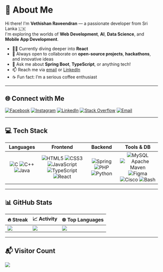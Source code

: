 # 💫 About Me
Hi there! I'm **Vethishan Raveendran** — a passionate developer from Sri Lanka 🇱🇰  
I'm exploring the worlds of **Web Development**, **AI**, **Data Science**, and **Mobile App Development**.

- 👨‍💻 Currently diving deeper into **React**
- 🤝 Always open to collaborate on **open-source projects**, **hackathons**, and innovative ideas
- 💬 Ask me about **Spring Boot**, **TypeScript**, or anything tech!
- 📫 Reach me via [email](mailto:vethishan96@gmail.com) or [LinkedIn](https://www.linkedin.com/in/vethishan-raveendran)
- ☕ Fun fact: I’m a serious coffee enthusiast

---

## 🌐 Connect with Me
[![Facebook](https://img.shields.io/badge/Facebook-%231877F2.svg?logo=Facebook&logoColor=white)](https://web.facebook.com/vethishan99)
[![Instagram](https://img.shields.io/badge/Instagram-%23E4405F.svg?logo=Instagram&logoColor=white)](https://instagram.com/vethishan)
[![LinkedIn](https://img.shields.io/badge/LinkedIn-%230077B5.svg?logo=linkedin&logoColor=white)](https://www.linkedin.com/in/vethishan-raveendran-39b418202/)
[![Stack Overflow](https://img.shields.io/badge/-Stackoverflow-FE7A16?logo=stack-overflow&logoColor=white)](https://stackoverflow.com/users/30009205/vethishan-raveendran)
[![Email](https://img.shields.io/badge/Email-D14836?logo=gmail&logoColor=white)](mailto:vethishan96@gmail.com)

---

## 💻 Tech Stack
Languages | Frontend | Backend | Tools & DB
:--: | :--: | :--: | :--:
![C](https://img.shields.io/badge/c-%2300599C.svg?style=for-the-badge&logo=c&logoColor=white) ![C++](https://img.shields.io/badge/c++-%2300599C.svg?style=for-the-badge&logo=c%2B%2B&logoColor=white) ![Java](https://img.shields.io/badge/java-%23ED8B00.svg?style=for-the-badge&logo=openjdk&logoColor=white) | ![HTML5](https://img.shields.io/badge/html5-%23E34F26.svg?style=for-the-badge&logo=html5&logoColor=white) ![CSS3](https://img.shields.io/badge/css3-%231572B6.svg?style=for-the-badge&logo=css3&logoColor=white) ![JavaScript](https://img.shields.io/badge/javascript-%23323330.svg?style=for-the-badge&logo=javascript&logoColor=%23F7DF1E) ![TypeScript](https://img.shields.io/badge/typescript-%23007ACC.svg?style=for-the-badge&logo=typescript&logoColor=white) ![React](https://img.shields.io/badge/react-%2320232a.svg?style=for-the-badge&logo=react&logoColor=%2361DAFB) | ![Spring](https://img.shields.io/badge/spring-%236DB33F.svg?style=for-the-badge&logo=spring&logoColor=white) ![PHP](https://img.shields.io/badge/php-%23777BB4.svg?style=for-the-badge&logo=php&logoColor=white) ![Python](https://img.shields.io/badge/python-3670A0?style=for-the-badge&logo=python&logoColor=ffdd54) | ![MySQL](https://img.shields.io/badge/mysql-4479A1.svg?style=for-the-badge&logo=mysql&logoColor=white) ![Apache Maven](https://img.shields.io/badge/Apache%20Maven-C71A36?style=for-the-badge&logo=Apache%20Maven&logoColor=white) ![Figma](https://img.shields.io/badge/figma-%23F24E1E.svg?style=for-the-badge&logo=figma&logoColor=white) ![Cisco](https://img.shields.io/badge/cisco-%23049fd9.svg?style=for-the-badge&logo=cisco&logoColor=black) ![Bash](https://img.shields.io/badge/bash_script-%23121011.svg?style=for-the-badge&logo=gnu-bash&logoColor=white)

---

## 📊 GitHub Stats
| 🔥 Streak | 📈 Activity | 🌐 Top Languages |
|--|--|--|
| ![](https://nirzak-streak-stats.vercel.app/?user=Vethishan99&theme=dark&hide_border=false) | ![](https://github-readme-stats.vercel.app/api?username=Vethishan99&theme=dark&hide_border=false&include_all_commits=true&count_private=false) | ![](https://github-readme-stats.vercel.app/api/top-langs/?username=Vethishan99&theme=dark&hide_border=false&layout=compact)

---

## 📬 Visitor Count
[![](https://visitcount.itsvg.in/api?id=Vethishan99&icon=0&color=0)](https://visitcount.itsvg.in)

<!-- Designed with ❤️ using GPRM (https://gprm.itsvg.in) -->
